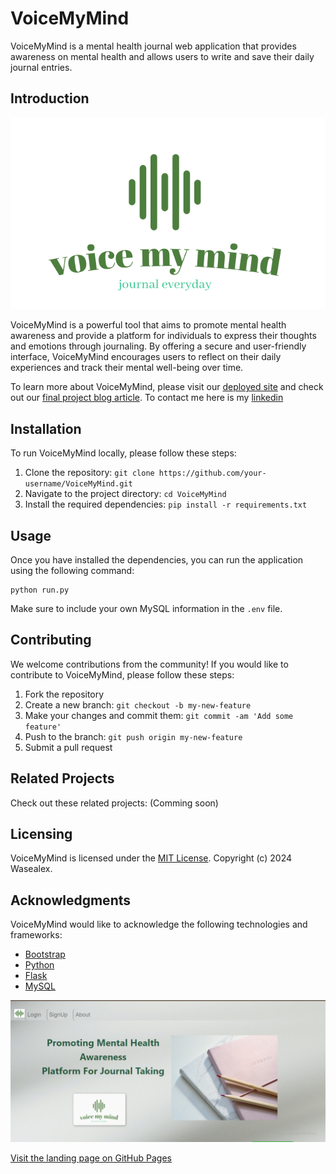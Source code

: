 # VoiceMyMind

VoiceMyMind is a mental health journal web application that provides awareness on mental health and allows users to write and save their daily journal entries.

## Introduction

![VoiceMyMind Brand](/app/static/images/brand.png)

VoiceMyMind is a powerful tool that aims to promote mental health awareness and provide a platform for individuals to express their thoughts and emotions through journaling. By offering a secure and user-friendly interface, VoiceMyMind encourages users to reflect on their daily experiences and track their mental well-being over time.

To learn more about VoiceMyMind, please visit our [deployed site](https://www.youtube.com/watch?v=WxFHQqz5A1Q&ab_channel=dewa) and check out our [final project blog article](https://www.voicemymind.com/blog).
To contact me here is my [linkedin](https://www.linkedin.com/in/dr-wastna-alemayehu-b560a0165)

## Installation

To run VoiceMyMind locally, please follow these steps:

1. Clone the repository: `git clone https://github.com/your-username/VoiceMyMind.git`
2. Navigate to the project directory: `cd VoiceMyMind`
3. Install the required dependencies: `pip install -r requirements.txt`

## Usage

Once you have installed the dependencies, you can run the application using the following command:

```
python run.py
```

Make sure to include your own MySQL information in the `.env` file.

## Contributing

We welcome contributions from the community! If you would like to contribute to VoiceMyMind, please follow these steps:

1. Fork the repository
2. Create a new branch: `git checkout -b my-new-feature`
3. Make your changes and commit them: `git commit -am 'Add some feature'`
4. Push to the branch: `git push origin my-new-feature`
5. Submit a pull request

## Related Projects

Check out these related projects: (Comming soon)

## Licensing

VoiceMyMind is licensed under the [MIT License](https://opensource.org/licenses/MIT). Copyright (c) 2024 Wasealex.

## Acknowledgments

VoiceMyMind would like to acknowledge the following technologies and frameworks:

- [Bootstrap](https://getbootstrap.com/)
- [Python](https://www.python.org/)
- [Flask](https://flask.palletsprojects.com/)
- [MySQL](https://www.mysql.com/)

![VoiceMyMind Screenshot](/app/static/images/screenhot1.png)

[Visit the landing page on GitHub Pages](https://wasealex.github.io/VoiceMyMind_Landing_Page/)

